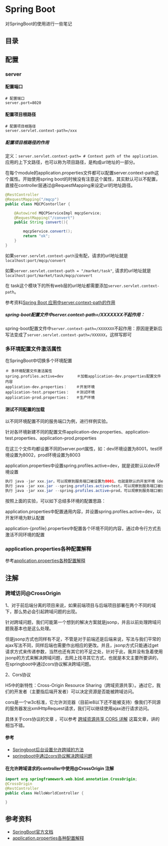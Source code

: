 # Spring Boot

对SpringBoot的使用进行一些笔记

## 目录

## 配置

### server

#### 配置端口

```application.properties
# 配置端口
server.port=8020
```

#### 配置项目根路径

```application.properties
# 配置项目根路径
server.servlet.context-path=/xxx
```

##### 配置项目根路径的作用

定义：`server.servlet.context-path= # Context path of the application`. 应用的上下文路径，也可以称为项目路径，是构成url地址的一部分。

在每个module的application.properties文件都可以配置server.context-path这个属性。开始使用spring boot的时候没有注意这个属性，其实默认可以不配置，直接在controller层通过@RequestMapping来设定url的地址路径。

```Java
@RestController
@RequestMapping("/mqcp")
public class MQCPContorller {

    @Autowired MQCPServiceImpl mqcpService;
    @RequestMapping("/convert")
    public String convert(){

        mqcpService.convert();
        return "ok";
    }
}
```

如果`server.servlet.context-path`没有配，请求的url地址就是 `localhost:port/mqcp/convert`

如果`server.servlet.context-path = "/market/task"`, 请求的url地址就是 `localhost:port/market/task/mqcp/convert`

在 task这个模块下的所有web层的url地址都需要添加`server.servlet.context-path`。

参考资料[Spring Boot 应用中server.context-path的作用](https://blog.csdn.net/onedaycbfly/article/details/80108129)

##### spring-boot配置文件中server.context-path=/XXXXXXX不起作用：

spring-boot配置文件中`server.context-path=/XXXXXXX`不起作用：原因是更新后写法变成了`server.servlet.context-path=/XXXXXX`，这样写即可

### 多环境配置文件激活属性

在SpringBoot中切换多个环境配置

```application.properties
＃ 多环境配置文件激活属性
spring.profiles.active=dev      ＃加载application-dev.properties配置文件内容 
application-dev.properties：    ＃开发环境
application-test.properties：   ＃测试环境
application-prod.properties：   ＃生产环境
```

#### 测试不同配置的加载

以不同环境配置不同的服务端口为例，进行样例实验。

针对各环境新建不同的配置文件application-dev.properties、application-test.properties、application-prod.properties

在这三个文件均都设置不同的server.port属性，如：dev环境设置为8001，test环境设置为8002，prod环境设置为8003

application.properties中设置spring.profiles.active=dev，就是说默认以dev环境设置

```Java
执行 java -jar xxx.jar，可以观察到服务端口被设置为8001，也就是默认的开发环境（dev）
执行 java -jar xxx.jar --spring.profiles.active=test，可以观察到服务端口被设置为8002，也就是测试环境的配置（test）
执行 java -jar xxx.jar --spring.profiles.active=prod，可以观察到服务端口被设置为8003，也就是生产环境的配置（prod）
```

按照上面的实验，可以如下总结多环境的配置思路：

application.properties中配置通用内容，并设置spring.profiles.active=dev，以开发环境为默认配置

application-{profile}.properties中配置各个环境不同的内容，通过命令行方式去激活不同环境的配置

### application.properties各种配置解释

参考[application.properties各种配置解释](https://blog.csdn.net/tang430524/article/details/78911556)

## 注解

### 跨域访问@CrossOrigin

1、对于前后端分离的项目来说，如果前端项目与后端项目部署在两个不同的域下，那么势必会引起跨域问题的出现。

针对跨域问题，我们可能第一个想到的解决方案就是jsonp，并且以前处理跨域问题我基本也是这么处理。

但是jsonp方式也同样有不足，不管是对于前端还是后端来说，写法与我们平常的ajax写法不同，同样后端也需要作出相应的更改。并且，jsonp方式只能通过get请求方式来传递参数，当然也还有其它的不足之处，针对于此，我并没有急着使用jsonp的方式来解决跨域问题，去网上找寻其它方式，也就是本文主要所要讲的，在springboot中通过cors协议解决跨域问题。

2、Cors协议

H5中的新特性：Cross-Origin Resource Sharing（跨域资源共享）。通过它，我们的开发者（主要指后端开发者）可以决定资源是否能被跨域访问。

cors是一个w3c标准，它允许浏览器（目前ie8以下还不能被支持）像我们不同源的服务器发出xmlHttpRequest请求，我们可以继续使用ajax进行请求访问。

具体关于cors协议的文章 ，可以参考 [跨域资源共享 CORS 详解](http://www.ruanyifeng.com/blog/2016/04/cors.html) 这篇文章，讲的相当不错。

#### 参考

- [Springboot后台设置允许跨域的方法](https://blog.csdn.net/hlp4207/article/details/80870716)
- [springboot中通过cors协议解决跨域问题](https://www.cnblogs.com/520playboy/p/7306008.html)

#### 在允许跨域请求的controller中使用@CrossOrigin 注解

```Java
import org.springframework.web.bind.annotation.CrossOrigin;
@CrossOrigin
@RestController
public class HelloWorldController {

}
```

## 参考资料

- [SpringBoot官方文档](https://docs.spring.io/spring-boot/docs/current-SNAPSHOT/reference/htmlsingle/)
- [application.properties各种配置解释](https://blog.csdn.net/tang430524/article/details/78911556)